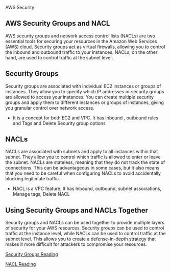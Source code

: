 AWS Security


## AWS Security Groups and NACL

AWS security groups and network access control lists (NACLs) are two essential tools for securing your resources in the Amazon Web Services (AWS) cloud. Security groups act as virtual firewalls, allowing you to control the inbound and outbound traffic to your instances. NACLs, on the other hand, are used to control traffic at the subnet level.

## Security Groups

Security groups are associated with individual EC2 instances or groups of instances. They allow you to specify which IP addresses or security groups are allowed to access your instances. You can create multiple security groups and apply them to different instances or groups of instances, giving you granular control over network access.

- It is a concept for both EC2 and VPC. It has Inbound , outbound rules and Tags and Delete Security group options 

## NACLs

NACLs are associated with subnets and apply to all instances within that subnet. They allow you to control which traffic is allowed to enter or leave the subnet. NACLs are stateless, meaning that they do not track the state of connections. This can be advantageous in some cases, but it also means that you need to be careful when configuring NACLs to avoid accidentally blocking legitimate traffic.

- NACL is a VPC feature, It has Inbound, outbound, subnet associations, Manage tags, Delete NACL

## Using Security Groups and NACLs Together

Security groups and NACLs can be used together to provide multiple layers of security for your AWS resources. Security groups can be used to control traffic at the instance level, while NACLs can be used to control traffic at the subnet level. This allows you to create a defense-in-depth strategy that makes it more difficult for attackers to compromise your resources.


[Security Groups Reading](https://docs.aws.amazon.com/vpc/latest/userguide/vpc-security-groups.html)

[NACL Reading](https://docs.aws.amazon.com/vpc/latest/userguide/vpc-network-acls.html)
